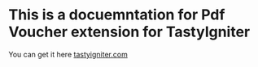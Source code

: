 # This is a docuemntation for Pdf Voucher extension for TastyIgniter
You can get it here [tastyigniter.com](https://tastyigniter.com/marketplace)
